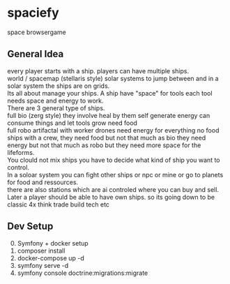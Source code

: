 # spaciefy 
space browsergame

## General Idea
every player starts with a ship. players can have multiple ships.  
world / spacemap (stellaris style) solar systems to jump between and in a solar system the ships are on grids.  
Its all about manage your ships. A ship have "space" for tools each tool needs space and energy to work.   
There are 3 general type of ships.   
full bio (zerg style) they involve heal by them self generate energy can consume things and let tools grow need food  
full robo artifactal with worker drones need energy for everything no food  
ships with a crew, they need food but not that much as bio they need energy but not that much as robo but they need more space for the lifeforms.  
You clould not mix ships you have to decide what kind of ship you want to control.  
In a soloar system you can fight other ships or npc or mine or go to planets for food and ressources.  
there are also stations which are ai controled where you can buy and sell.  
Later a player should be able to have own ships. so its going down to be classic 4x think trade build tech etc  

## Dev Setup
0. Symfony + docker setup
1. composer install
2. docker-compose up -d
3. symfony serve -d
4. symfony console doctrine:migrations:migrate


